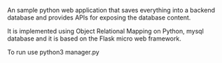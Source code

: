  An sample python web application that saves everything into a backend database and provides APIs for exposing the database content. 
 
 It is implemented using Object Relational Mapping on Python, mysql database and it is based on the Flask micro web framework.
 
 To run use 
 python3 manager.py


